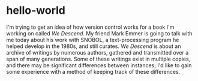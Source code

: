 # hello-world
I'm trying to get an idea of how version control works for a book I'm working on called _We Descend_. My friend Mark Emmer is going to talk with me today about his work with SNOBOL, a text-processing program he helped develop in the 1980s, and still curates.
_We Descend_ is about an archive of writings by numerous authors, gathered and transmitted over a span of many generations. 
Some of these writings exist in multiple copies, and there may be significant differences between instances; I'd like to gain some experience with a method of keeping track of these differences.
